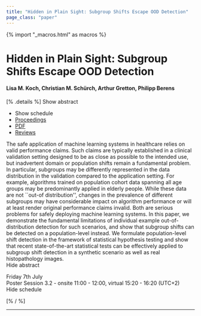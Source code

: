 ```yaml
---
title: "Hidden in Plain Sight: Subgroup Shifts Escape OOD Detection"
page_class: "paper"
---
```


{% import "_macros.html" as macros %}

# Hidden in Plain Sight: Subgroup Shifts Escape OOD Detection

#### Lisa M. Koch, Christian M. Schürch, Arthur Gretton, Philipp Berens

[% .details %]
<a class="toggle_visibility" data-selector=".abstract" data-level="3">Show abstract</a>
- <a class="toggle_visibility" data-selector=".schedule" data-level="3">Show schedule</a>
- <a href="">Proceedings</a>
- <a href="https://openreview.net/pdf?id=aZgiUNye2Cz">PDF</a>
- <a href="https://openreview.net/forum?id=aZgiUNye2Cz">Reviews</a>

<p>
    <span class="abstract">
        The safe application of machine learning systems in healthcare relies on valid performance claims. Such  claims are typically established in a clinical validation setting designed to be as close as possible to the intended use, but inadvertent domain or population shifts remain a fundamental problem. In particular, subgroups may be differently represented in the data distribution in the validation  compared to the application setting. For example, algorithms trained on population cohort data spanning all age groups may be predominantly applied in elderly people. While these data are not ``out-of distribution'', changes in the prevalence of different subgroups may have considerable impact on algorithm performance or will at least render original performance claims invalid. Both are serious problems for safely deploying machine learning systems. In this paper, we demonstrate the fundamental limitations of individual example out-of-distribution detection for such scenarios, and show that subgroup shifts can be detected on a population-level instead. We formulate population-level shift detection in the framework of statistical hypothesis testing and show that recent state-of-the-art statistical tests can be effectively applied to subgroup shift detection in a synthetic scenario as well as real histopathology images. 
        <br>
        <span class="actions"><a class="toggle_visibility" data-level="2">Hide abstract</a></span>
    </span>
</p>

<p>
    <span class="schedule">
        Friday 7th July<br>Poster Session 3.2 - onsite 11:00 - 12:00, virtual 15:20 - 16:20 (UTC+2)
        <br>
        <span class="actions"><a class="toggle_visibility" data-level="2">Hide schedule</a></span>
    </span>
</p>

[% / %]


---
<!-- { macros.presentation('', '', 720, 450) } -->
